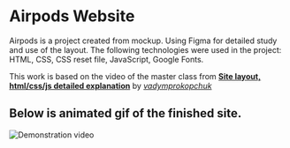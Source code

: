 # Airpods Website

Airpods is a project created from mockup. Using Figma for detailed study and use of the layout. The following technologies were used in the project: HTML, CSS, CSS reset file, JavaScript, Google Fonts.

This work is based on the video of the master class from **[Site layout, html/css/js detailed explanation](https://youtu.be/OWJ9jhH50Eo?si=XNrmhDeD8yYbG56Z)** by *[vadymprokopchuk](https://www.youtube.com/@vadymprokopchuk)*

## Below is animated gif of the finished site.

![Demonstration video](/demo/demo.gif)

